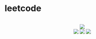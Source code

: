 # leetcode

<div align="center">
<br/>
<img src="https://img.shields.io/badge/Solved-537/3125%20=%2017%25-blue.svg?style=flat-square" />
<br/>
<img src="https://img.shields.io/badge/Easy-230/788-5CB85D.svg?style=flat-square" />
<img src="https://img.shields.io/badge/Medium-236/1641-F0AE4E.svg?style=flat-square" />
<img src="https://img.shields.io/badge/Hard-70/696-D95450.svg?style=flat-square" />
</div>